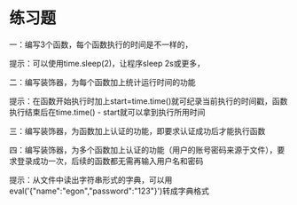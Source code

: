 
# 练习题

一：编写3个函数，每个函数执行的时间是不一样的，


提示：可以使用time.sleep(2)，让程序sleep 2s或更多，


二：编写装饰器，为每个函数加上统计运行时间的功能


提示：在函数开始执行时加上start=time.time()就可纪录当前执行的时间戳，函数执行结束后在time.time() - start就可以拿到执行所用时间


三：编写装饰器，为函数加上认证的功能，即要求认证成功后才能执行函数


四：编写装饰器，为多个函数加上认证的功能（用户的账号密码来源于文件），要求登录成功一次，后续的函数都无需再输入用户名和密码


提示：从文件中读出字符串形式的字典，可以用eval('{"name":"egon","password":"123"}')转成字典格式
